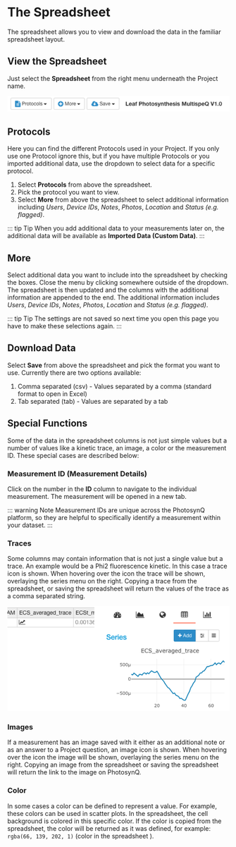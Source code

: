 # The Spreadsheet

The spreadsheet allows you to view and download the data in the familiar spreadsheet layout.

## View the Spreadsheet

Just select the **<i class="fa fa-table"></i> Spreadsheet** from the right menu underneath the Project name.

![Spreadsheet menu, with dropdown menus for Protocols, Macros and Saving, as well as the currently displayed protocol name.](./images/spreadsheet-menu.png)

## Protocols

Here you can find the different Protocols used in your Project. If you only use one Protocol ignore this, but if you have
multiple Protocols or you imported additional data, use the dropdown to select data for a specific protocol.

1. Select **Protocols** from above the spreadsheet.
2. Pick the protocol you want to view.
3. Select **More** from above the spreadsheet to select additional information including *Users*, *Device IDs*, *Notes*, *Photos*, *Location* and *Status (e.g. flagged)*.

::: tip Tip
When you add additional data to your measurements later on, the additional data will be available as **Imported Data (Custom Data)**.
:::

## More

Select additional data you want to include into the spreadsheet by checking the boxes. Close the menu by clicking somewhere
outside of the dropdown. The spreadsheet is then updated and the columns with the additional information are appended to the
end. The additional information includes *Users*, *Device IDs*, *Notes*, *Photos*, *Location* and *Status (e.g. flagged)*.

::: tip Tip
The settings are not saved so next time you open this page you have to make these selections again.
:::

## Download Data

Select **Save** from above the spreadsheet and pick the format you want to use. Currently there are two options available:

1. Comma separated (csv) - Values separated by a comma (standard format to open in Excel)
2. Tab separated (tab) - Values are separated by a tab

## Special Functions

Some of the data in the spreadsheet columns is not just simple values but a number of values like a kinetic trace, an image,
a color or the measurement ID. These special cases are described below:

### Measurement ID (Measurement Details)

Click on the number in the **ID** column to navigate to the individual measurement. The measurement will be opened in a new tab.

::: warning Note
Measurement IDs are unique across the PhotosynQ platform, so they are helpful to specifically identify a measurement within your dataset.
:::

### Traces

Some columns may contain information that is not just a single value but a trace. An example would be a Phi2 fluorescence kinetic. In this case a trace <i class="fa fa-line-chart"></i> icon is shown. When hovering over the icon the trace will be shown, overlaying the series menu on the right. Copying a trace from the spreadsheet, or saving the spreadsheet will return the values of the trace as a comma separated string.

![Example for a trace displayed, when hovering over a column cell with a trace <i class="fa fa-line-chart"></i>.](./images/spreadsheet-trace.png)

### Images

If a measurement has an image saved with it either as an additional note or as an answer to a Project question, an image icon <i class="fa fa-picture-o"></i> is shown. When hovering over the icon the image will be shown, overlaying the series menu on the right. Copying an image from the spreadsheet or saving the spreadsheet will return the link to the image on PhotosynQ.

### Color

In some cases a color can be defined to represent a value. For example, these colors can be used in scatter plots. In the spreadsheet, the cell background is colored in this specific color. If the color is copied from the spreadsheet, the color will be returned as it was defined, for example: `rgba(66, 139, 202, 1)` (color in the spreadsheet <i style="color:rgba(66, 139, 202, 1)" class="fa fa-square"></i>).
